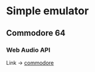 # Simple emulator

## Commodore 64

### Web Audio API

Link -> [commodore](https://www.bergermarc.com/commodore)